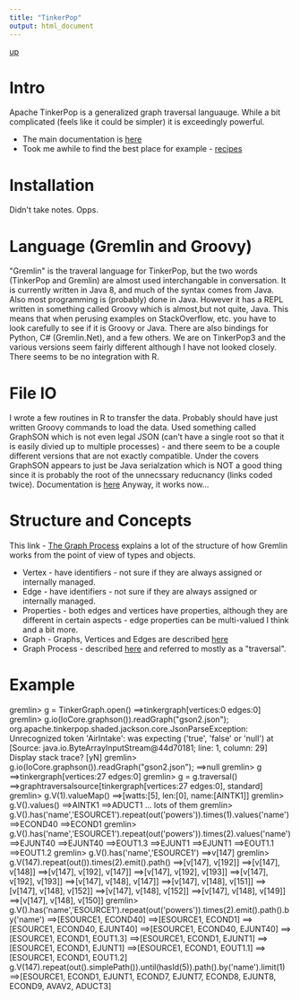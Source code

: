 ```yaml
---
title: "TinkerPop"
output: html_document
---
```

[up](https://mikewise2718.github.io/markdowndocs/)

# Intro
Apache TinkerPop is a generalized graph traversal languauge. While a bit complicated (feels like it could be simpler) it is exceedingly powerful.

- The main documentation is [here](http://tinkerpop.apache.org/docs/current/reference)
- Took me awhile to find the best place for example - [recipes](http://tinkerpop.apache.org/docs/current/recipes)

# Installation
Didn't take notes. Opps.

# Language (Gremlin and Groovy)
"Gremlin" is the traveral language for TinkerPop, but the two words (TinkerPop and Gremlin) are almost used interchangable in conversation.
It is currently written in Java 8, and much of the syntax comes from Java. Also most programming is (probably) done in Java. However it has a REPL written in something called Groovy which is almost,but not quite, Java. This means that when perusing examples on StackOverflow, etc. you have to look carefully to see if it is Groovy or Java.
There are also bindings for Python, C# (Gremlin.Net), and a few others.
We are on TinkerPop3 and the various versions seem fairly different although I have not looked closely.
There seems to be no integration with R.

# File IO
I wrote a few routines in R to transfer the data. Probably should have just written Groovy commands to load the data.
Used something called GraphSON which is not even legal JSON (can't have a single root so that it is easily divied up to multiple processes) - and there seem to be a couple different versions that are not exactly compatible. Under the covers GraphSON appears to just be Java serialzation which is NOT a good thing since it is probably the root of the unnecssary reducnancy (links coded twice).
Documentation is [here](http://tinkerpop.apache.org/docs/current/reference/#_gremlin_i_o)
Anyway, it works now...

# Structure and Concepts
This link - [The Graph Process](http://tinkerpop.apache.org/docs/current/reference/#the-graph-process) explains a lot of the structure of how Gremlin works from the point of view of types and objects.

- Vertex - have identifiers - not sure if they are always assigned or internally managed.
- Edge - have identifiers - not sure if they are always assigned or internally managed. 
- Properties - both edges and vertices have properties, although they are different in certain aspects - edge properties can be multi-valued I think and a bit more.
- Graph - Graphs, Vertices and Edges are described [here](http://tinkerpop.apache.org/docs/current/reference/#_the_graph_structure)
 - Graph Process - described [here](http://tinkerpop.apache.org/docs/current/reference/#the-graph-process) and referred to mostly as a "traversal".

 # Example


gremlin> g = TinkerGraph.open()
==>tinkergraph[vertices:0 edges:0]
gremlin> g.io(IoCore.graphson()).readGraph("gson2.json");
org.apache.tinkerpop.shaded.jackson.core.JsonParseException: Unrecognized token 'AirIntake': was expecting ('true', 'false' or 'null')
 at [Source: java.io.ByteArrayInputStream@44d70181; line: 1, column: 29]
Display stack trace? [yN]
gremlin> g.io(IoCore.graphson()).readGraph("gson2.json");
==>null
gremlin> g
==>tinkergraph[vertices:27 edges:0]
gremlin> g = g.traversal()
==>graphtraversalsource[tinkergraph[vertices:27 edges:0], standard]
gremlin> g.V(1).valueMap()
==>[watts:[5], len:[0], name:[AINTK1]]
gremlin> g.V().values()
==>AINTK1
==>ADUCT1
... lots of them
gremlin> g.V().has('name','ESOURCE1').repeat(out('powers')).times(1).values('name')
==>ECOND40
==>ECOND1
gremlin> g.V().has('name','ESOURCE1').repeat(out('powers')).times(2).values('name')
==>EJUNT40
==>EJUNT40
==>EOUT1.3
==>EJUNT1
==>EJUNT1
==>EOUT1.1
==>EOUT1.2
gremlin> g.V().has('name','ESOURCE1')
==>v[147]
gremlin> g.V(147).repeat(out()).times(2).emit().path()
==>[v[147], v[192]]
==>[v[147], v[148]]
==>[v[147], v[192], v[147]]
==>[v[147], v[192], v[193]]
==>[v[147], v[192], v[193]]
==>[v[147], v[148], v[147]]
==>[v[147], v[148], v[151]]
==>[v[147], v[148], v[152]]
==>[v[147], v[148], v[152]]
==>[v[147], v[148], v[149]]
==>[v[147], v[148], v[150]]
gremlin> g.V().has('name','ESOURCE1').repeat(out('powers')).times(2).emit().path().by('name')
==>[ESOURCE1, ECOND40]
==>[ESOURCE1, ECOND1]
==>[ESOURCE1, ECOND40, EJUNT40]
==>[ESOURCE1, ECOND40, EJUNT40]
==>[ESOURCE1, ECOND1, EOUT1.3]
==>[ESOURCE1, ECOND1, EJUNT1]
==>[ESOURCE1, ECOND1, EJUNT1]
==>[ESOURCE1, ECOND1, EOUT1.1]
==>[ESOURCE1, ECOND1, EOUT1.2]
g.V(147).repeat(out().simplePath()).until(hasId(5)).path().by('name').limit(1)
==>[ESOURCE1, ECOND1, EJUNT1, ECOND7, EJUNT7, ECOND8, EJUNT8, ECOND9, AVAV2, ADUCT3]


